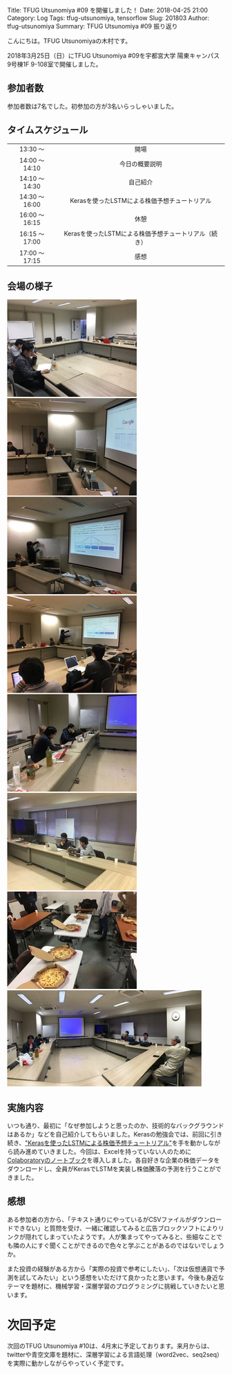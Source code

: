 Title: TFUG Utsunomiya #09 を開催しました！
Date: 2018-04-25 21:00
Category: Log
Tags: tfug-utsunomiya, tensorflow
Slug: 201803
Author: tfug-utsunomiya
Summary: TFUG Utsunomiya #09 振り返り

こんにちは。TFUG Utsunomiyaの木村です。

2018年3月25日（日）にTFUG Utsunomiya #09を宇都宮大学 陽東キャンパス 9号棟1F 9-108室で開催しました。

## 参加者数

参加者数は7名でした。初参加の方が3名いらっしゃいました。

## タイムスケジュール

|||
|:-:|:-:|
|13:30 〜 |開場|
|14:00 〜 14:10|今日の概要説明|
|14:10 〜 14:30|自己紹介|
|14:30 〜 16:00|Kerasを使ったLSTMによる株価予想チュートリアル|
|16:00 〜 16:15|休憩|
|16:15 〜 17:00|Kerasを使ったLSTMによる株価予想チュートリアル（続き）|
|17:00 〜 17:15|感想|

## 会場の様子

![2018-03-25-01.jpg](/images/2018-03-25-01.jpg) ![2018-03-25-02.jpg](/images/2018-03-25-02.jpg)
![2018-03-25-03.jpg](/images/2018-03-25-03.jpg) ![2018-03-25-04.jpg](/images/2018-03-25-04.jpg)
![2018-03-25-05.jpg](/images/2018-03-25-05.jpg) ![2018-03-25-06.jpg](/images/2018-03-25-06.jpg)
![2018-03-25-07.jpg](/images/2018-03-25-07.jpg) ![2018-03-25-08.jpg](/images/2018-03-25-08.jpg)

## 実施内容

いつも通り、最初に「なぜ参加しようと思ったのか、技術的なバックグラウンドはあるか」などを自己紹介してもらいました。Kerasの勉強会では、前回に引き続き、["Kerasを使ったLSTMによる株価予想チュートリアル"](https://www.buildinsider.net/small/deeplearningnext/stockprediction)を手を動かしながら読み進めていきました。今回は、Excelを持っていない人のために[Colaboratoryのノートブック](https://colab.research.google.com/drive/10_YwARUCKhDXsTfY_BsfLj2SSGJNbgIu)を導入しました。各自好きな企業の株価データをダウンロードし、全員がKerasでLSTMを実装し株価騰落の予測を行うことができました。

## 感想

ある参加者の方から、「テキスト通りにやっているがCSVファイルがダウンロードできない」と質問を受け、一緒に確認してみると広告ブロックソフトによりリンクが隠れてしまっていたようです。人が集まってやってみると、些細なことでも隣の人にすぐ聞くことができるので色々と学ぶことがあるのではないでしょうか。

また投資の経験がある方から「実際の投資で参考にしたい」、「次は仮想通貨で予測を試してみたい」という感想をいただけて良かったと思います。今後も身近なテーマを題材に、機械学習・深層学習のプログラミングに挑戦していきたいと思います。

# 次回予定

次回のTFUG Utsunomiya #10は、4月末に予定しております。来月からは、twitterや青空文庫を題材に、深層学習による言語処理（word2vec、seq2seq）を実際に動かしながらやっていく予定です。
